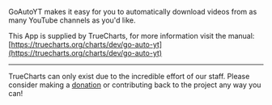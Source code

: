 GoAutoYT makes it easy for you to automatically download videos from as many YouTube channels as you'd like.

This App is supplied by TrueCharts, for more information visit the manual: [https://truecharts.org/charts/dev/go-auto-yt](https://truecharts.org/charts/dev/go-auto-yt)

---

TrueCharts can only exist due to the incredible effort of our staff.
Please consider making a [donation](https://truecharts.org/sponsor) or contributing back to the project any way you can!
